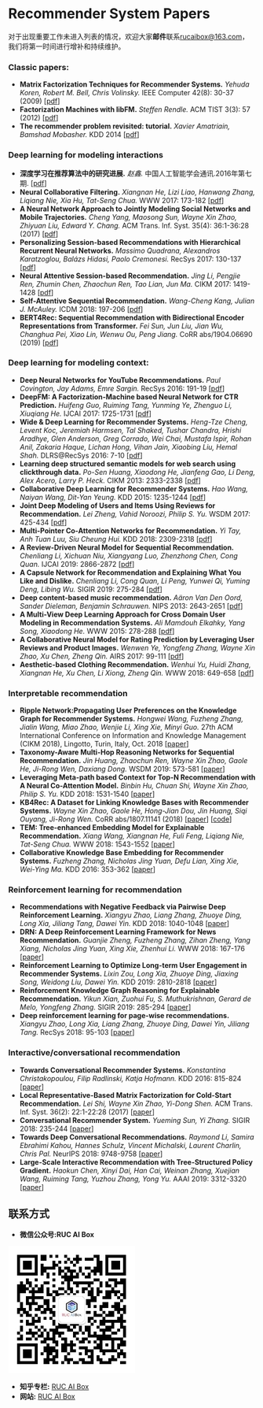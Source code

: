 # Recommender System Papers
对于出现重要工作未进入列表的情况，欢迎大家**邮件**联系[rucaibox@163.com](mailto:shuqingbian@gmail.com)，我们将第一时间进行增补和持续维护。

### Classic papers:
-	**Matrix Factorization Techniques for Recommender Systems.** *Yehuda Koren, Robert M. Bell, Chris Volinsky.* IEEE Computer 42(8): 30-37 (2009) [[pdf](https://ieeexplore.ieee.org/stamp/stamp.jsp?tp=&arnumber=5197422)]
-	**Factorization Machines with libFM.** *Steffen Rendle.* ACM TIST 3(3): 57 (2012) [[pdf](https://www.csie.ntu.edu.tw/~b97053/paper/Factorization%20Machines%20with%20libFM.pdf)]
-	**The recommender problem revisited: tutorial.** *Xavier Amatriain, Bamshad Mobasher.* KDD 2014 [[pdf](https://www.kdd.org/kdd2014/tutorials/KDD%20-%20The%20Recommender%20Problem%20Revisited.pdf)]
### Deep learning for modeling interactions
-	**深度学习在推荐算法中的研究进展.** *赵鑫.* 中国人工智能学会通讯.2016年第七期. [[pdf](https://www.caai.cn/index.php?s=/home/file/download/id/108.html)]
-	**Neural Collaborative Filtering.** *Xiangnan He, Lizi Liao, Hanwang Zhang, Liqiang Nie, Xia Hu, Tat-Seng Chua.* WWW 2017: 173-182 [[pdf](https://arxiv.org/pdf/1708.05031.pdf)]
-	**A Neural Network Approach to Jointly Modeling Social Networks and Mobile Trajectories.** *Cheng Yang, Maosong Sun, Wayne Xin Zhao, Zhiyuan Liu, Edward Y. Chang.* ACM Trans. Inf. Syst. 35(4): 36:1-36:28 (2017) [[pdf](https://arxiv.org/pdf/1606.08154.pdf)]
-	**Personalizing Session-based Recommendations with Hierarchical Recurrent Neural Networks.** *Massimo Quadrana, Alexandros Karatzoglou, Balázs Hidasi, Paolo Cremonesi.* RecSys 2017: 130-137 [[pdf](https://arxiv.org/pdf/1706.04148.pdf)]
-	**Neural Attentive Session-based Recommendation.** *Jing Li, Pengjie Ren, Zhumin Chen, Zhaochun Ren, Tao Lian, Jun Ma.* CIKM 2017: 1419-1428 [[pdf](https://arxiv.org/pdf/1711.04725.pdf)]
-	**Self-Attentive Sequential Recommendation.** *Wang-Cheng Kang, Julian J. McAuley.* ICDM 2018: 197-206 [[pdf](https://arxiv.org/pdf/1808.09781.pdf)]
-	**BERT4Rec: Sequential Recommendation with Bidirectional Encoder Representations from Transformer.** *Fei Sun, Jun Liu, Jian Wu, Changhua Pei, Xiao Lin, Wenwu Ou, Peng Jiang.* CoRR abs/1904.06690 (2019) [[pdf](https://arxiv.org/pdf/1904.06690.pdf)]

### Deep learning for modeling context:
-	**Deep Neural Networks for YouTube Recommendations.** *Paul Covington, Jay Adams, Emre Sargin.* RecSys 2016: 191-19 [[pdf](https://static.googleusercontent.com/media/research.google.com/zh-CN//pubs/archive/45530.pdf)]
-	**DeepFM: A Factorization-Machine based Neural Network for CTR Prediction.** *Huifeng Guo, Ruiming Tang, Yunming Ye, Zhenguo Li, Xiuqiang He.* IJCAI 2017: 1725-1731 [[pdf](https://www.ijcai.org/proceedings/2017/0239.pdf)]
-	**Wide & Deep Learning for Recommender Systems.** *Heng-Tze Cheng, Levent Koc, Jeremiah Harmsen, Tal Shaked, Tushar Chandra, Hrishi Aradhye, Glen Anderson, Greg Corrado, Wei Chai, Mustafa Ispir, Rohan Anil, Zakaria Haque, Lichan Hong, Vihan Jain, Xiaobing Liu, Hemal Shah.* DLRS@RecSys 2016: 7-10 [[pdf](https://arxiv.org/pdf/1606.07792.pdf)]
-	**Learning deep structured semantic models for web search using clickthrough data.** *Po-Sen Huang, Xiaodong He, Jianfeng Gao, Li Deng, Alex Acero, Larry P. Heck.* CIKM 2013: 2333-2338 [[pdf](https://www.microsoft.com/en-us/research/wp-content/uploads/2016/02/cikm2013_DSSM_fullversion.pdf)]
-	**Collaborative Deep Learning for Recommender Systems.** *Hao Wang, Naiyan Wang, Dit-Yan Yeung.* KDD 2015: 1235-1244 [[pdf](https://arxiv.org/pdf/1409.2944.pdf)]
-	**Joint Deep Modeling of Users and Items Using Reviews for Recommendation.** *Lei Zheng, Vahid Noroozi, Philip S. Yu.* WSDM 2017: 425-434 [[pdf](https://arxiv.org/pdf/1701.04783.pdf)]
-	**Multi-Pointer Co-Attention Networks for Recommendation.** *Yi Tay, Anh Tuan Luu, Siu Cheung Hui.* KDD 2018: 2309-2318 [[pdf](https://arxiv.org/pdf/1801.09251.pdf)]
-	**A Review-Driven Neural Model for Sequential Recommendation.** *Chenliang Li, Xichuan Niu, Xiangyang Luo, Zhenzhong Chen, Cong Quan.* IJCAI 2019: 2866-2872 [[pdf](https://www.ijcai.org/proceedings/2019/0397.pdf)]
-	**A Capsule Network for Recommendation and Explaining What You Like and Dislike.** *Chenliang Li, Cong Quan, Li Peng, Yunwei Qi, Yuming Deng, Libing Wu.* SIGIR 2019: 275-284 [[pdf](https://arxiv.org/pdf/1907.00687.pdf)]
-	**Deep content-based music recommendation.** *Aäron Van Den Oord, Sander Dieleman, Benjamin Schrauwen.* NIPS 2013: 2643-2651 [[pdf](https://papers.nips.cc/paper/5004-deep-content-based-music-recommendation)]
-	**A Multi-View Deep Learning Approach for Cross Domain User Modeling in Recommendation Systems.** *Ali Mamdouh Elkahky, Yang Song, Xiaodong He.* WWW 2015: 278-288 [[pdf](https://www.microsoft.com/en-us/research/wp-content/uploads/2016/02/frp1159-songA.pdf)]
-	**A Collaborative Neural Model for Rating Prediction by Leveraging User Reviews and Product Images.** *Wenwen Ye, Yongfeng Zhang, Wayne Xin Zhao, Xu Chen, Zheng Qin.* AIRS 2017: 99-111 [[pdf](https://link.springer.com/chapter/10.1007/978-3-319-70145-5_8)]
-	**Aesthetic-based Clothing Recommendation.** *Wenhui Yu, Huidi Zhang, Xiangnan He, Xu Chen, Li Xiong, Zheng Qin.* WWW 2018: 649-658 [[pdf](https://arxiv.org/pdf/1809.05822.pdf)]

### Interpretable recommendation

- **Ripple Network:Propagating User Preferences on the Knowledge Graph for Recommender Systems.** *Hongwei Wang, Fuzheng Zhang, Jialin Wang, Miao Zhao, Wenjie Li, Xing Xie, Minyi Guo.* 27th ACM International Conference on Information and Knowledge Management (CIKM 2018), Lingotto, Turin, Italy, Oct. 2018 [[paper](https://dl.acm.org/citation.cfm?id=3271739)]
- **Taxonomy-Aware Multi-Hop Reasoning Networks for Sequential Recommendation.** *Jin Huang, Zhaochun Ren, Wayne Xin Zhao, Gaole He, Ji-Rong Wen, Daxiang Dong.* WSDM 2019: 573-581 [[paper](https://dl.acm.org/citation.cfm?id=3290972)]
- **Leveraging Meta-path based Context for Top-N Recommendation with A Neural Co-Attention Model.** *Binbin Hu, Chuan Shi, Wayne Xin Zhao, Philip S. Yu.* KDD 2018: 1531-1540 [[paper](https://dl.acm.org/citation.cfm?id=3219965)]
- **KB4Rec: A Dataset for Linking Knowledge Bases with Recommender Systems.** *Wayne Xin Zhao, Gaole He, Hong-Jian Dou, Jin Huang, Siqi Ouyang, Ji-Rong Wen.* CoRR abs/1807.11141 (2018) [[paper](https://www.mitpressjournals.org/doi/abs/10.1162/dint_a_00008)] [[code](https://github.com/RUCDM/KB4Rec)]
- **TEM: Tree-enhanced Embedding Model for Explainable Recommendation.** *Xiang Wang, Xiangnan He, Fuli Feng, Liqiang Nie, Tat-Seng Chua.* WWW 2018: 1543-1552 [[paper](https://dl.acm.org/citation.cfm?id=3178876.3186066)]
- **Collaborative Knowledge Base Embedding for Recommender Systems.** *Fuzheng Zhang, Nicholas Jing Yuan, Defu Lian, Xing Xie, Wei-Ying Ma.* KDD 2016: 353-362 [[paper](https://dl.acm.org/citation.cfm?id=2939673)]

### Reinforcement learning for recommendation

- **Recommendations with Negative Feedback via Pairwise Deep Reinforcement Learning.** *Xiangyu Zhao, Liang Zhang, Zhuoye Ding, Long Xia, Jiliang Tang, Dawei Yin.* KDD 2018: 1040-1048 [[paper](https://dl.acm.org/citation.cfm?doid=3219819.3219886)]
- **DRN: A Deep Reinforcement Learning Framework for News Recommendation.** *Guanjie Zheng, Fuzheng Zhang, Zihan Zheng, Yang Xiang, Nicholas Jing Yuan, Xing Xie, Zhenhui Li.* WWW 2018: 167-176 [[paper](https://dl.acm.org/citation.cfm?id=3185994)]
- **Reinforcement Learning to Optimize Long-term User Engagement in Recommender Systems.** *Lixin Zou, Long Xia, Zhuoye Ding, Jiaxing Song, Weidong Liu, Dawei Yin.* KDD 2019: 2810-2818 [[paper](https://dl.acm.org/citation.cfm?doid=3292500.3330668)]
- **Reinforcement Knowledge Graph Reasoning for Explainable Recommendation.** *Yikun Xian, Zuohui Fu, S. Muthukrishnan, Gerard de Melo, Yongfeng Zhang.* SIGIR 2019: 285-294 [[paper](https://dl.acm.org/citation.cfm?id=3331203)]
- **Deep reinforcement learning for page-wise recommendations.** *Xiangyu Zhao, Long Xia, Liang Zhang, Zhuoye Ding, Dawei Yin, Jiliang Tang.* RecSys 2018: 95-103 [[paper](https://dl.acm.org/citation.cfm?id=3240374)]

### Interactive/conversational recommendation

- **Towards Conversational Recommender Systems.** *Konstantina Christakopoulou, Filip Radlinski, Katja Hofmann.* KDD 2016: 815-824 [[paper](https://dl.acm.org/citation.cfm?id=2939746)]
- **Local Representative-Based Matrix Factorization for Cold-Start Recommendation.** *Lei Shi, Wayne Xin Zhao, Yi-Dong Shen.* ACM Trans. Inf. Syst. 36(2): 22:1-22:28 (2017) [[paper](https://dl.acm.org/citation.cfm?id=3108148)]
- **Conversational Recommender System.** *Yueming Sun, Yi Zhang.* SIGIR 2018: 235-244 [[paper](https://dl.acm.org/citation.cfm?id=3210002)]
- **Towards Deep Conversational Recommendations.** *Raymond Li, Samira Ebrahimi Kahou, Hannes Schulz, Vincent Michalski, Laurent Charlin, Chris Pal.* NeurIPS 2018: 9748-9758 [[paper](https://papers.nips.cc/paper/8180-towards-deep-conversational-recommendations)]
- **Large-Scale Interactive Recommendation with Tree-Structured Policy Gradient.** *Haokun Chen, Xinyi Dai, Han Cai, Weinan Zhang, Xuejian Wang, Ruiming Tang, Yuzhou Zhang, Yong Yu.* AAAI 2019: 3312-3320 [[paper](https://arxiv.org/pdf/1811.05869.pdf)]

## 联系方式

+ **微信公众号:RUC AI Box** 

[![detail statistics](https://github.com/RUCAIBox/RSPapers/blob/master/wechat_code.jpg)](https://github.com/RUCAIBox/RSPapers/blob/master/wechat_code.jpg)

+ **知乎专栏:** [RUC AI Box](https://zhuanlan.zhihu.com/RucAIBox)
+ **网站:** [RUC AI Box](http://aibox.ruc.edu.cn/)
